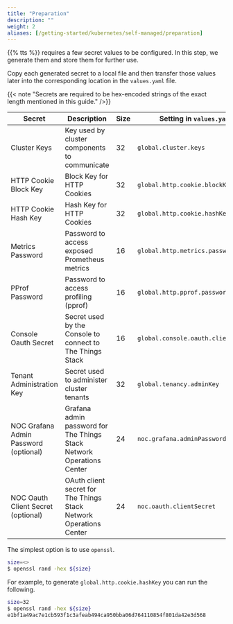 ```yaml
---
title: "Preparation"
description: ""
weight: 2
aliases: [/getting-started/kubernetes/self-managed/preparation]
---
```


{{% tts %}} requires a few secret values to be configured. In this step, we generate them and store them for further use.

<!--more-->

Copy each generated secret to a local file and then transfer those values later into the corresponding location in the `values.yaml` file.

{{< note "Secrets are required to be hex-encoded strings of the exact length mentioned in this guide." />}}

| Secret                                | Description                                                           | Size | Setting in `values.yaml`            |
| ------------------------------------- | --------------------------------------------------------------------- | ---- | ----------------------------------- |
| Cluster Keys                          | Key used by cluster components to communicate                         | 32   | `global.cluster.keys`               |
| HTTP Cookie Block Key                 | Block Key for HTTP Cookies                                            | 32   | `global.http.cookie.blockKey`       |
| HTTP Cookie Hash Key                  | Hash Key for HTTP Cookies                                             | 32   | `global.http.cookie.hashKey`        |
| Metrics Password                      | Password to access exposed Prometheus metrics                         | 16   | `global.http.metrics.password`      |
| PProf Password                        | Password to access profiling (pprof)                                  | 16   | `global.http.pprof.password`        |
| Console Oauth Secret                  | Secret used by the Console to connect to The Things Stack             | 16   | `global.console.oauth.clientSecret` |
| Tenant Administration Key             | Secret used to administer cluster tenants                             | 32   | `global.tenancy.adminKey`           |
| NOC Grafana Admin Password (optional) | Grafana admin password for The Things Stack Network Operations Center | 24   | `noc.grafana.adminPassword`         |
| NOC Oauth Client Secret (optional)    | OAuth client secret for The Things Stack Network Operations Center    | 24   | `noc.oauth.clientSecret`            |

The simplest option is to use `openssl`.

```bash
size=<>
$ openssl rand -hex ${size}
```

For example, to generate `global.http.cookie.hashKey` you can run the following.

```bash
size=32
$ openssl rand -hex ${size}
e1bf1a49ac7e1cb593f1c3afeab494ca950bba06d764110854f801da42e3d568
```
